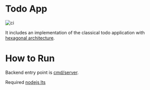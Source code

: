# Todo App

![ci](https://github.com/rayyildiz/todo/workflows/ci/badge.svg)


It includes an implementation of the classical todo application with [hexagonal architecture](https://en.wikipedia.org/wiki/Hexagonal_architecture_(software)).



# How to Run

Backend entry point is [cmd/server](./cmd/server/main.go). 


Required [nodejs lts](https://nodejs.org/en/)

